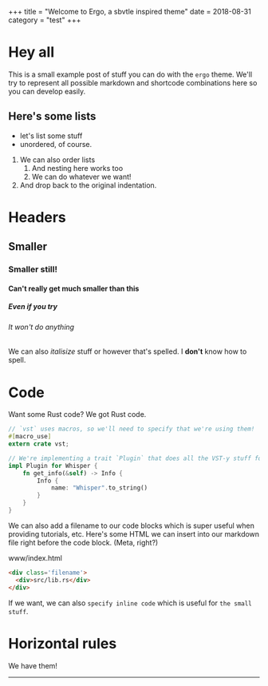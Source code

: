 +++
title = "Welcome to Ergo, a sbvtle inspired theme"
date = 2018-08-31
category = "test"
+++

# Hey all

This is a small example post of stuff you can do with the `ergo` theme.
We'll try to represent all possible markdown and shortcode combinations here
so you can develop easily.

## Here's some lists

- let's list some stuff
- unordered, of course.

1. We can also order lists
    1. And nesting here works too
    2. We can do whatever we want!
2. And drop back to the original indentation.

# Headers

## Smaller

### Smaller still!

#### Can't really get much smaller than this

##### Even if you try

###### It won't do anything

We can also *italisize* stuff or however that's spelled.  I **don't** know how to spell.

# Code

Want some Rust code?  We got Rust code.

```rust
// `vst` uses macros, so we'll need to specify that we're using them!
#[macro_use]
extern crate vst;

// We're implementing a trait `Plugin` that does all the VST-y stuff for us.
impl Plugin for Whisper {
    fn get_info(&self) -> Info {
        Info {
            name: "Whisper".to_string()
        }
    }
}
```

We can also add a filename to our code blocks which is super useful when
providing tutorials, etc.  Here's some HTML we can insert into our
markdown file right before the code block.  (Meta, right?)

<div class='filename'>
  <div>www/index.html</div>
</div>

```html
<div class='filename'>
  <div>src/lib.rs</div>
</div>
```

If we want, we can also `specify inline code` which is useful for `the small stuff`.

# Horizontal rules

We have them!

---
